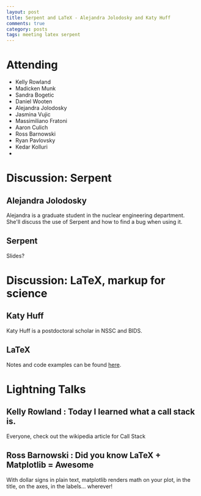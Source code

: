 ```yaml
---
layout: post
title: Serpent and LaTeX - Alejandra Jolodosky and Katy Huff
comments: true
category: posts
tags: meeting latex serpent
---
```



# Attending

- Kelly Rowland
- Madicken Munk
- Sandra Bogetic
- Daniel Wooten
- Alejandra Jolodosky
- Jasmina Vujic
- Massimiliano Fratoni
- Aaron Culich
- Ross Barnowski
- Ryan Pavlovsky
- Kedar Kolluri
- 

# Discussion: Serpent


## Alejandra Jolodosky

Alejandra is a graduate student in the nuclear engineering department. She'll 
discuss the use of Serpent and how to find a bug when using it. 

## Serpent

Slides?

# Discussion: LaTeX, markup for science

## Katy Huff

Katy Huff is a postdoctoral scholar in NSSC and BIDS. 

## LaTeX

Notes and code examples can be found [here][latex].

# Lightning Talks 

## Kelly Rowland : Today I learned what a call stack is. 

Everyone, check out the wikipedia article for Call Stack

## Ross Barnowski : Did you know LaTeX + Matplotlib = Awesome

With dollar signs in plain text, matplotlib renders math on your plot, in the 
title, on the axes, in the labels... wherever!

[serpent]: https://github.com/thehackerwithin/berkeley/tree/master/topic "Code Examples" 
[latex]: https://github.com/thehackerwithin/berkeley/tree/master/LaTeX "Code Examples" 

